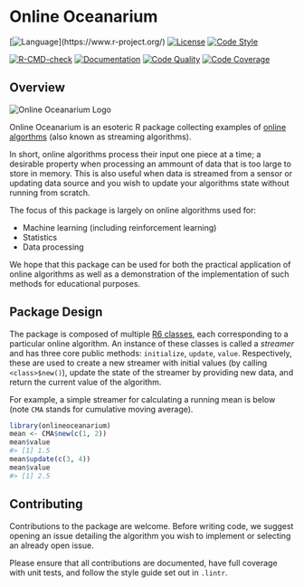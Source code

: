 # Online Oceanarium

[![Language](https://img.shields.io/badge/language-R_(4.1.0%2B)-orange.svg?style=flat-square)](https://www.r-project.org/)
[![License](https://img.shields.io/badge/license-MIT-yellow.svg?style=flat-square)](https://opensource.org/licenses/MIT)
[![Code Style](https://img.shields.io/badge/code%20style-tidyverse-informational?style=flat-square)](https://style.tidyverse.org)

[![R-CMD-check](https://github.com/THargreaves/online-oceanarium/workflows/R-CMD-check/badge.svg)](https://github.com/THargreaves/online-oceanarium/actions)
[![Documentation](https://img.shields.io/badge/docs-stable-blue.svg)](http://thargreaves.github.io/online-oceanarium/)
[![Code Quality](https://github.com/THargreaves/online-oceanarium/workflows/Lint%20Code%20Base/badge.svg)](https://github.com/marketplace/actions/super-linter)
[![Code Coverage](https://img.shields.io/codecov/c/github/THargreaves/online-oceanarium)](https://app.codecov.io/gh/THargreaves/online-oceanarium/)

## Overview

![Online Oceanarium Logo](https://user-images.githubusercontent.com/38204689/118853426-a6b9d300-b8cb-11eb-97f1-6420cd8c59a1.png)

Online Oceanarium is an esoteric R package collecting examples of [online algorthms](https://en.wikipedia.org/wiki/Online_algorithm) (also known as streaming algorithms).

In short, online algorithms process their input one piece at a time; a desirable property when processing an ammount of data that is too large to store in memory.
This is also useful when data is streamed from a sensor or updating data source and you wish to update your algorithms state without running from scratch.

The focus of this package is largely on online algorithms used for:

- Machine learning (including reinforcement learning)
- Statistics
- Data processing

We hope that this package can be used for both the practical application of online algorithms as well as a demonstration of the implementation of such methods for educational purposes.

## Package Design

The package is composed of multiple [R6 classes](https://adv-r.hadley.nz/r6.html), each corresponding to a particular online algorithm. An instance of these classes is called a _streamer_ and has three core public methods: `initialize`, `update`, `value`.
Respectively, these are used to create a new streamer with initial values (by calling `<class>$new()`), update the state of the streamer by providing new data, and return the current value of the algorithm.

For example, a simple streamer for calculating a running mean is below (note `CMA` stands for cumulative moving average).

```r
library(onlineoceanarium)
mean <- CMA$new(c(1, 2))
mean$value
#> [1] 1.5
mean$update(c(3, 4))
mean$value
#> [1] 2.5
```

## Contributing

Contributions to the package are welcome. Before writing code, we suggest opening an issue detailing the algorithm you wish to implement or selecting an already open issue.

Please ensure that all contributions are documented, have full coverage with unit tests, and follow the style guide set out in `.lintr`.

